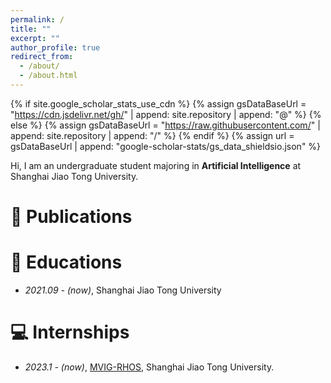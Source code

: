 ```yaml
---
permalink: /
title: ""
excerpt: ""
author_profile: true
redirect_from: 
  - /about/
  - /about.html
---
```


{% if site.google_scholar_stats_use_cdn %}
{% assign gsDataBaseUrl = "https://cdn.jsdelivr.net/gh/" | append: site.repository | append: "@" %}
{% else %}
{% assign gsDataBaseUrl = "https://raw.githubusercontent.com/" | append: site.repository | append: "/" %}
{% endif %}
{% assign url = gsDataBaseUrl | append: "google-scholar-stats/gs_data_shieldsio.json" %}

<span class='anchor' id='about-me'></span>
Hi, I am an undergraduate student majoring in **Artificial Intelligence** at Shanghai Jiao Tong University.



# 📝 Publications 



# 📖 Educations
- *2021.09 - (now)*, Shanghai Jiao Tong University



# 💻 Internships
- *2023.1 - (now)*, [MVIG-RHOS](https://mvig-rhos.com), Shanghai Jiao Tong University.

